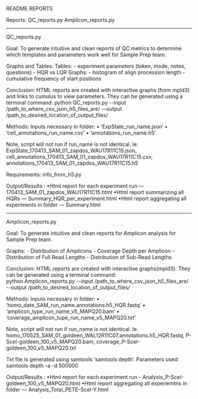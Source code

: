 README REPORTS 

Reports:
QC_reports.py
Amplicon_reports.py
________________________________
QC_reports.py  

Goal:
To generate intuitive and clean reports of QC metrics to determine which templates and parameters work well for Sample Prep team.  

Graphs and Tables:
Tables: - experiment parameters (token, mode, notes, questions)
	- HQR vs LQR 
Graphs: - histogram of align procession length
	- cumulative frequency of start positions 


Conclusion:
HTML reports are created with interactive graphs (from mpld3) and links to cumulus to view parameters. They can be generated using a terminal command: 
python QC_reports.py --input /path_to_where_csv_json_h5_files_are/ --output /path_to_desired_location_of_output_files/

Methods: 
Inputs necessary in folder: 
•	‘ExpState_run_name.json’
•	‘cell_annotations_run_name.csv’
•	‘annotations_run_name.h5’

Note, script will not run if run_name is not identical. Ie:
ExpState_170413_SAM_01_zapdos_WAU17R11C15.json, 
cell_annotations_170413_SAM_01_zapdos_WAU17R11C15.csv, 
annotations_170413_SAM_01_zapdos_WAU17R11C15.h5 


Requirements: info_from_h5.py 


 Output/Results : 
	•Html report for each experiment run   —  170413_SAM_01_zapdos_WAU17R11C15.html
	•Html report summarizing all HQRs      — Summary_HQR_per_experiment.html 
	•Html report aggregating all experiments in folder  — Summary.html 


_________________________________ 

Amplicon_reports.py


Goal:
To generate intuitive and clean reports for Amplicon analysis for Sample Prep team.  

Graphs: - Distribution of Amplicons 
	- Coverage Depth per Amplicon 
	- Distribution of Full Read Lengths
	- Distribution of Sub-Read Lengths 

Conclusion:
HTML reports are created with interactive graphs(mpld3). They can be generated using a terminal command:  
python Amplicon_reports.py --input /path_to_where_csv_json_h5_files_are/ --output /path_to_desired_location_of_output_files/


Methods: 
Inputs necessary in folder: 
•	‘homo_date_SAM_run_name.annotations.h5_HQR.fastq’
•	‘amplicon_type_run_name_v5_MAPQ20.bam’
•	‘coverage_amplicon_tupe_run_name_v5_MAPQ20.txt’

Note, script will not run if run_name is not identical. Ie. 
homo_170525_SAM_01_goldeen_WAL12R11C07.annotations.h5_HQR.fastq, 
P-SceI-goldeen_100_v5_MAPQ20.bam, 
coverage_P-SceI-goldeen_100_v5_MAPQ20.txt

Txt file is generated using samtools ‘samtools depth’. Parameters used: samtools depth -a -d 500000 


 Output/Results : 
	•Html report for each experiment run - Analysis_P-SceI-goldeen_100_v5_MAPQ20.html 
	•Html report aggregating all experiemtns in folder  — Analysis_Total_PETE-SceI-Y.html









